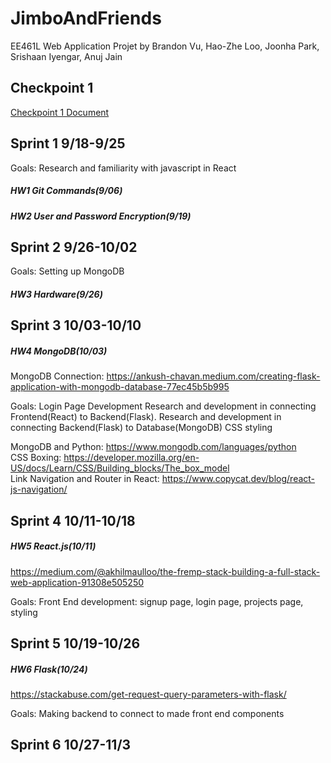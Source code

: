 # JimboAndFriends

EE461L Web Application Projet by Brandon Vu, Hao-Zhe Loo, Joonha Park, Srishaan Iyengar, Anuj Jain

## Checkpoint 1
[Checkpoint 1 Document](https://docs.google.com/document/d/13tEbrVV1XnsT6WM8rLi5gIoCUGzmAdGeV9bU5C600cM/edit?usp=sharing)


## Sprint 1 9/18-9/25
Goals:
Research and familiarity with javascript in React

##### HW1 Git Commands(9/06)

##### HW2 User and Password Encryption(9/19)


## Sprint 2 9/26-10/02
Goals:
Setting up MongoDB

##### HW3 Hardware(9/26)


## Sprint 3 10/03-10/10
##### HW4 MongoDB(10/03)
MongoDB Connection: https://ankush-chavan.medium.com/creating-flask-application-with-mongodb-database-77ec45b5b995

Goals:
Login Page Development
Research and development in connecting Frontend(React) to Backend(Flask).
Research and development in connecting Backend(Flask) to Database(MongoDB)
CSS styling

MongoDB and Python: https://www.mongodb.com/languages/python <br />
CSS Boxing: https://developer.mozilla.org/en-US/docs/Learn/CSS/Building_blocks/The_box_model <br />
Link Navigation and Router in React: https://www.copycat.dev/blog/react-js-navigation/ <br />


## Sprint 4 10/11-10/18
##### HW5 React.js(10/11)
https://medium.com/@akhilmaulloo/the-fremp-stack-building-a-full-stack-web-application-91308e505250

Goals:
Front End development: signup page, login page, projects page, styling

## Sprint 5 10/19-10/26
##### HW6 Flask(10/24)
https://stackabuse.com/get-request-query-parameters-with-flask/

Goals:
Making backend to connect to made front end components


## Sprint 6 10/27-11/3




